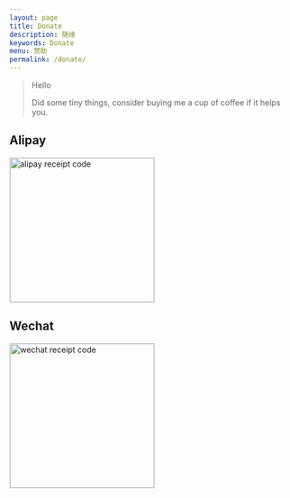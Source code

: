 ```yaml
---
layout: page
title: Donate
description: 随缘
keywords: Donate
menu: 赞助
permalink: /donate/
---
```


> Hello
> 
> Did some tiny things, consider buying me a cup of coffee if it helps you.


## Alipay

<img style="width:256px;border:1px solid lightgrey;" src="{{ assets_base_url }}/assets/images/receipt-code-alipay.jpeg" alt="alipay receipt code" /> 

## Wechat

<img style="width:256px;border:1px solid lightgrey;" src="{{ assets_base_url }}/assets/images/receipt-code-wechat.jpeg" alt="wechat receipt code" />
